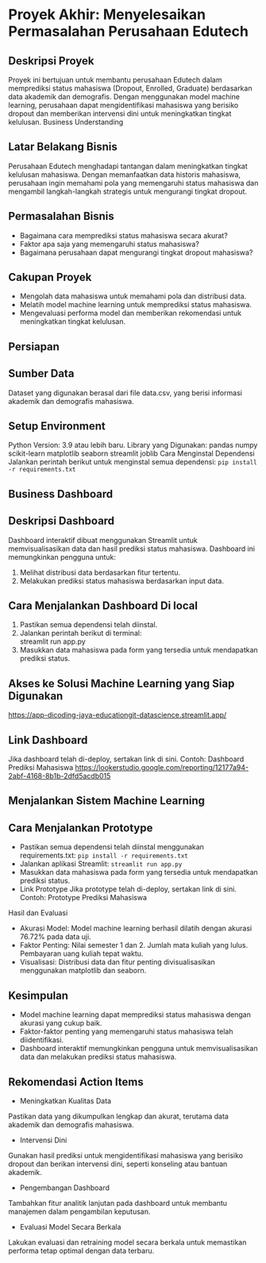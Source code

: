 # Proyek Akhir: Menyelesaikan Permasalahan Perusahaan Edutech
## Deskripsi Proyek
Proyek ini bertujuan untuk membantu perusahaan Edutech dalam memprediksi status mahasiswa (Dropout, Enrolled, Graduate) berdasarkan data akademik dan demografis. Dengan menggunakan model machine learning, perusahaan dapat mengidentifikasi mahasiswa yang berisiko dropout dan memberikan intervensi dini untuk meningkatkan tingkat kelulusan.
Business Understanding
## Latar Belakang Bisnis
Perusahaan Edutech menghadapi tantangan dalam meningkatkan tingkat kelulusan mahasiswa. Dengan memanfaatkan data historis mahasiswa, perusahaan ingin memahami pola yang memengaruhi status mahasiswa dan mengambil langkah-langkah strategis untuk mengurangi tingkat dropout.

## Permasalahan Bisnis
* Bagaimana cara memprediksi status mahasiswa secara akurat?
* Faktor apa saja yang memengaruhi status mahasiswa?
* Bagaimana perusahaan dapat mengurangi tingkat dropout mahasiswa?
## Cakupan Proyek
* Mengolah data mahasiswa untuk memahami pola dan distribusi data.
* Melatih model machine learning untuk memprediksi status mahasiswa.
* Mengevaluasi performa model dan memberikan rekomendasi untuk meningkatkan tingkat kelulusan.
## Persiapan
## Sumber Data
Dataset yang digunakan berasal dari file data.csv, yang berisi informasi akademik dan demografis mahasiswa.

## Setup Environment
Python Version: 3.9 atau lebih baru.
Library yang Digunakan:
pandas
numpy
scikit-learn
matplotlib
seaborn
streamlit
joblib
Cara Menginstal Dependensi
Jalankan perintah berikut untuk menginstal semua dependensi:
`` pip install -r requirements.txt ``
##  Business Dashboard
##  Deskripsi Dashboard
Dashboard interaktif dibuat menggunakan Streamlit untuk memvisualisasikan data dan hasil prediksi status mahasiswa. Dashboard ini memungkinkan pengguna untuk:

1.  Melihat distribusi data berdasarkan fitur tertentu.
2.  Melakukan prediksi status mahasiswa berdasarkan input data.
## Cara Menjalankan Dashboard Di local
1.  Pastikan semua dependensi telah diinstal.
2.  Jalankan perintah berikut di terminal:<br>
streamlit run app.py
3.  Masukkan data mahasiswa pada form yang tersedia untuk mendapatkan prediksi status.
## Akses ke  Solusi Machine Learning yang Siap Digunakan
https://app-dicoding-jaya-educationgit-datascience.streamlit.app/ 
## Link Dashboard
Jika dashboard telah di-deploy, sertakan link di sini. Contoh:
Dashboard Prediksi Mahasiswa
https://lookerstudio.google.com/reporting/12177a94-2abf-4168-8b1b-2dfd5acdb015

## Menjalankan Sistem Machine Learning
## Cara Menjalankan Prototype
* Pastikan semua dependensi telah diinstal menggunakan requirements.txt:
``` pip install -r requirements.txt ```
* Jalankan aplikasi Streamlit:
``` streamlit run app.py ```
* Masukkan data mahasiswa pada form yang tersedia untuk mendapatkan prediksi status.
* Link Prototype
Jika prototype telah di-deploy, sertakan link di sini. Contoh:
Prototype Prediksi Mahasiswa

Hasil dan Evaluasi
* Akurasi Model: Model machine learning berhasil dilatih dengan akurasi 76.72% pada data uji.
* Faktor Penting:
Nilai semester 1 dan 2.
Jumlah mata kuliah yang lulus.
Pembayaran uang kuliah tepat waktu.
* Visualisasi:
Distribusi data dan fitur penting divisualisasikan menggunakan matplotlib dan seaborn.
## Kesimpulan
* Model machine learning dapat memprediksi status mahasiswa dengan akurasi yang cukup baik.
* Faktor-faktor penting yang memengaruhi status mahasiswa telah diidentifikasi.
* Dashboard interaktif memungkinkan pengguna untuk memvisualisasikan data dan melakukan prediksi status mahasiswa.
## Rekomendasi Action Items
* Meningkatkan Kualitas Data

Pastikan data yang dikumpulkan lengkap dan akurat, terutama data akademik dan demografis mahasiswa.
* Intervensi Dini

Gunakan hasil prediksi untuk mengidentifikasi mahasiswa yang berisiko dropout dan berikan intervensi dini, seperti konseling atau bantuan akademik.
* Pengembangan Dashboard

Tambahkan fitur analitik lanjutan pada dashboard untuk membantu manajemen dalam pengambilan keputusan.
* Evaluasi Model Secara Berkala

Lakukan evaluasi dan retraining model secara berkala untuk memastikan performa tetap optimal dengan data terbaru.
